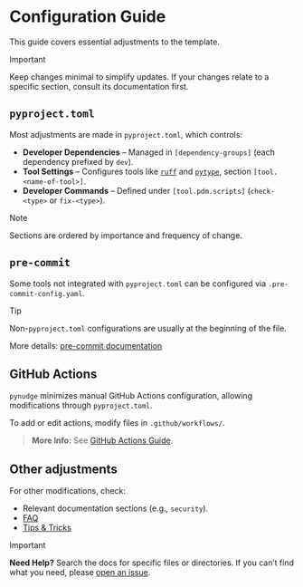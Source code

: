 # Configuration Guide

This guide covers essential adjustments to the template.

> [!important]
> Keep changes minimal to simplify updates.
> If your changes relate to a specific section, consult its
> documentation first.

## `pyproject.toml`

Most adjustments are made in `pyproject.toml`, which controls:
- __Developer Dependencies__ – Managed in `[dependency-groups]`
    (each dependency prefixed by `dev`).
- __Tool Settings__ – Configures tools like
    [`ruff`](https://docs.astral.sh/ruff/configuration/) and
    [`pytype`](https://github.com/google/pytype), section `[tool.<name-of-tool>]`.
- __Developer Commands__ – Defined under `[tool.pdm.scripts]`
    (`check-<type>` or `fix-<type>`).

> [!note]
> Sections are ordered by importance and frequency of change.

## `pre-commit`

Some tools not integrated with `pyproject.toml` can be configured via `.pre-commit-config.yaml`.

> [!tip]
> Non-`pyproject.toml` configurations are usually at the beginning of the file.

More details: [pre-commit documentation](https://pre-commit.com/#usage)

## GitHub Actions

`pynudge` minimizes manual GitHub Actions configuration, allowing
modifications through `pyproject.toml`.

To add or edit actions, modify files in `.github/workflows/`.

> **More Info:** See [GitHub Actions Guide](...).

## Other adjustments

For other modifications, check:
- Relevant documentation sections (e.g., `security`).
- [FAQ]()
- [Tips & Tricks]()

> [!important]
> __Need Help?__ Search the docs for specific files or directories.
> If you can’t find what you need, please [open an issue]().
